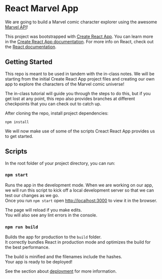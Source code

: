 # React Marvel App
We are going to build a Marvel comic character explorer using the awesome [Marvel API](https://developer.marvel.com/)!

This project was bootstrapped with [Create React App](https://github.com/facebook/create-react-app). You can learn more in the [Create React App documentation](https://facebook.github.io/create-react-app/docs/getting-started). For more info on React, check out the [React documentation](https://reactjs.org/).


## Getting Started

This repo is meant to be used in tandem with the in-class notes. We will be starting from the initial Create React App project files and creating our own app to explore the characters of the Marvel comic universe!

The in-class tutorial will guide you through the steps to do this, but if you get lost at any point, this repo also provides branches at different checkpoints that you can check out to catch up.

After cloning the repo, install project dependencies:
```
npm install
```
We will now make use of some of the scripts Creact React App provides us to get started.


## Scripts

 In the root folder of your project directory, you can run:

### `npm start`

Runs the app in the development mode. When we are working on our app, we will run this script to kick off a local development server so that we can test our changes as we go.<br>
Once you run `npm start` open [http://localhost:3000](http://localhost:3000) to view it in the browser.

The page will reload if you make edits.<br>
You will also see any lint errors in the console.


### `npm run build`

Builds the app for production to the `build` folder.<br>
It correctly bundles React in production mode and optimizes the build for the best performance.

The build is minified and the filenames include the hashes.<br>
Your app is ready to be deployed!

See the section about [deployment](https://facebook.github.io/create-react-app/docs/deployment) for more information.


